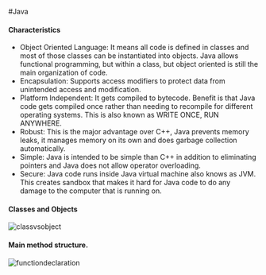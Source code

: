 #Java

#### Characteristics
* Object Oriented Language: It means all code is defined in classes and most
 of those classes can be instantiated into objects. Java allows functional
 programming, but within a class, but object oriented is still the main
 organization of code.
* Encapsulation: Supports access modifiers to protect data from unintended
 access and modification.
* Platform Independent: It gets compiled to bytecode. Benefit is that Java
code gets compiled once rather than needing to recompile for different
operating systems. This is also known as WRITE ONCE, RUN ANYWHERE.
* Robust: This is the major advantage over C++, Java prevents memory leaks,
it manages memory on its own and does garbage collection automatically.
* Simple: Java is intended to be simple than C++ in addition to eliminating
pointers and Java does not allow operator overloading.
* Secure: Java code runs inside Java virtual machine also knows as JVM.
This creates sandbox that makes it hard for Java code to do any damage to
  the computer that is running on.
  
#### Classes and Objects

![classvsobject](https://user-images.githubusercontent.com/10811329/46990060-974bcb00-d0cd-11e8-9d98-71a1a39a9a88.PNG)

#### Main method structure.

![functiondeclaration](https://user-images.githubusercontent.com/10811329/46990634-44bfde00-d0d0-11e8-8eba-f659eb3b8bbf.png)
